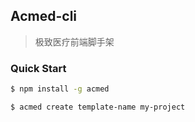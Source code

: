 ## Acmed-cli
> 极致医疗前端脚手架

### Quick Start

```bash
$ npm install -g acmed
```

```bash
$ acmed create template-name my-project
```
